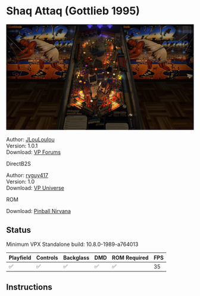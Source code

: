 # Shaq Attaq (Gottlieb 1995)

![Table Preview](../../images/vpx-shaq.jpeg)

Author: [JLouLoulou](https://www.vpforums.org/index.php?showuser=134330)  
Version: 1.0.1  
Download: [VP Forums](https://www.vpforums.org/index.php?app=downloads&showfile=15362)

DirectB2S

Author: [ryguy417](https://vpuniverse.com/profile/31096-ryguy417/)  
Version: 1.0  
Download: [VP Universe](https://vpuniverse.com/files/file/13150-shaq-attaq-gottlieb-1995-b2s-with-full-dmd/)

ROM

Download: [Pinball Nirvana](https://pinballnirvana.com/forums/resources/shaqatt2.2284/)

## Status 

Minimum VPX Standalone build: 10.8.0-1989-a764013

| Playfield | Controls | Backglass | DMD | ROM Required | FPS | 
|-----------|----------|-----------|-----|--------------|-----|
| :white_check_mark: | :white_check_mark: | :white_check_mark: | :white_check_mark: | :white_check_mark: | 35 |

## Instructions


